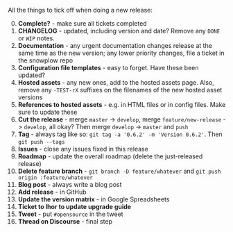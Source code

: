 All the things to tick off when doing a new release:

0. **Complete?** - make sure all tickets completed
1. **CHANGELOG** - updated, including version and date? Remove any `DONE` or `WIP` notes.
2. **Documentation** - any urgent documentation changes release at the same time as the new version; any lower priority changes,  file a ticket in the snowplow repo
3. **Configuration file templates** - easy to forget. Have these been updated?
4. **Hosted assets** - any new ones, add to the hosted assets page. Also, remove any `-TEST-rX` suffixes on the filenames of the new hosted asset versions
5. **References to hosted assets** - e.g. in HTML files or in config files. Make sure to update these
6. **Cut the release** - merge `master` -> `develop`, merge `feature/new-release` -> `develop`, all okay? Then merge `develop` -> `master` and `push`
7. **Tag** - always tag like so: `git tag -a '0.6.2' -m 'Version 0.6.2'`. Then `git push --tags`
8. **Issues** - close any issues fixed in this release
9. **Roadmap** - update the overall roadmap (delete the just-released release)
10. **Delete feature branch** - `git branch -D feature/whatever` and `git push origin :feature/whatever`
11. **Blog post** - always write a blog post
12. **Add release** - in GitHub
13. **Update the version matrix** - in Google Spreadsheets
14. **Ticket to Ihor to update upgrade guide**
14. **Tweet** - put `#opensource` in the tweet
15. **Thread on Discourse** - final step